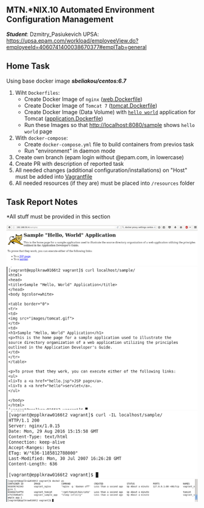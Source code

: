 MTN.*NIX.10 Automated Environment Configuration Management
---

***Student***: Dzmitry_Pasiukevich
UPSA: https://upsa.epam.com/workload/employeeView.do?employeeId=4060741400038670377#emplTab=general

Home Task
---

Using base docker image ***sbeliakou/centos:6.7***

1. Wiht ```Dockerfiles```:
    - Create Docker Image of ```nginx``` ([web.Dockerfile](/web.Dockerfile))
    - Create Docker Image of ```Tomcat 7``` ([tomcat.Dockerfile](/tomcat.Dockerfile))
    - Create Docker Image (Data Volume) with [```hello world```](https://tomcat.apache.org/tomcat-7.0-doc/appdev/sample/sample.war) application for Tomcat ([application.Dockerfile](application.Dockerfile))
    - Run these Images so that [http://localhost:8080/sample](#before-web) shows ```hello world``` page
2. With ```docker-compose```:
    - Create ```docker-compose.yml``` file to build containers from previos task
    - Run "environment" in daemon mode
3. Create own branch (epam login without @epam.com, in lowercase)
4. Create PR with description of reported task
5. All needed changes (additional configuration/installations) on "Host" must be added into [Vagrantfile](/Vagrantfile)
6. All needed resources (if they are) must be placed into ```/resources``` folder

Task Report Notes
---
*All stuff must be provided in this section

<a id="before-web"></a>
![Alt text](resources/4.png "web")
![Alt text](resources/1.png "curl content")
![Alt text](resources/2.png "curn header")
![Alt text](resources/3.png "containers")


